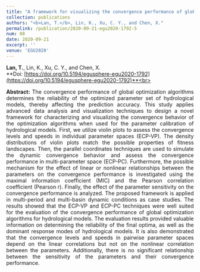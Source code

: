 ```yaml
---
title: "A framework for visualizing the convergence performance of global optimization algorithms for hydrological models"
collection: publications
authors: "<b>Lan, T.</b>, Lin, K., Xu, C. Y., and Chen, X."
permalink: /publication/2020-09-21-egu2020-1792-5
num: 08
date: 2020-09-21
excerpt: ''
venue: 'EGU2020'
---
```

**Lan, T.**, Lin, K., Xu, C. Y., and Chen, X.<br>
**Doi: [https://doi.org/10.5194/egusphere-egu2020-1792](https://doi.org/10.5194/egusphere-egu2020-1792)**<br>
 <p style="text-align:justify; text-justify:inter-ideograph;">
<b>Abstract:</b> The convergence performance of global optimization algorithms determines the reliability of the optimized parameter set of hydrological models, thereby affecting the prediction accuracy. This study applies advanced data analysis and visualization techniques to design a novel framework for characterizing and visualizing the convergence behavior of the optimization algorithms when used for the parameter calibration of hydrological models. First, we utilize violin plots to assess the convergence levels and speeds in individual parameter spaces (ECP-VP). The density distributions of violin plots match the possible properties of fitness landscapes. Then, the parallel coordinates techniques are used to simulate the dynamic convergence behavior and assess the convergence performance in multi-parameter space (ECP-PC). Furthermore, the possible mechanism for the effect of linear or nonlinear relationships between the parameters on the convergence performance is investigated using the maximal information coefficient (MIC) and the Pearson correlation coefficient (Pearson r). Finally, the effect of the parameter sensitivity on the convergence performance is analyzed. The proposed framework is applied in multi-period and multi-basin dynamic conditions as case studies. The results showed that the ECP-VP and ECP-PC techniques were well suited for the evaluation of the convergence performance of global optimization algorithms for hydrological models. The evaluation results provided valuable information on determining the reliability of the final optima, as well as the dominant response modes of hydrological models. It is also demonstrated that the convergence levels and speeds in pairwise parameter spaces depend on the linear correlations but not on the nonlinear correlation between the parameters. Additionally, there is no significant relationship between the sensitivity of the parameters and their convergence performance.<br>